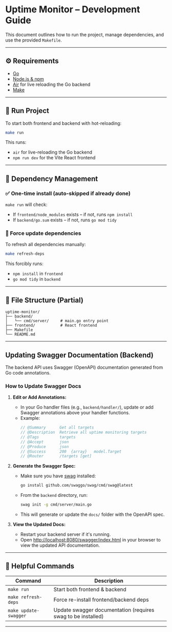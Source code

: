 # Uptime Monitor – Development Guide

This document outlines how to run the project, manage dependencies, and use the provided `Makefile`.

---

## ⚙️ Requirements

- [Go](https://golang.org/doc/install)
- [Node.js & npm](https://nodejs.org/)
- [Air](https://github.com/air-verse/air) for live reloading the Go backend
- [Make](https://www.gnu.org/software/make/)

---

## 🚀 Run Project

To start both frontend and backend with hot-reloading:

```sh
make run
```

This runs:

- `air` for live-reloading the Go backend
- `npm run dev` for the Vite React frontend

---

## 🔁 Dependency Management

### ✅ One-time install (auto-skipped if already done)

`make run` will check:

- If `frontend/node_modules` exists – if not, runs `npm install`
- If `backend/go.sum` exists – if not, runs `go mod tidy`

### 🔄 Force update dependencies

To refresh all dependencies manually:

```sh
make refresh-deps
```

This forcibly runs:

- `npm install` in `frontend`
- `go mod tidy` in `backend`

---

## 📁 File Structure (Partial)

```
uptime-monitor/
├── backend/
│   └── cmd/server/     # main.go entry point
├── frontend/           # React frontend
├── Makefile
└── README.md
```
---

## Updating Swagger Documentation (Backend)

The backend API uses Swagger (OpenAPI) documentation generated from Go code annotations.

### How to Update Swagger Docs

1. **Edit or Add Annotations:**
   - In your Go handler files (e.g., `backend/handler/`), update or add Swagger annotations above your handler functions.
   - Example:
     ```go
     // @Summary      Get all targets
     // @Description  Retrieve all uptime monitoring targets
     // @Tags         targets
     // @Accept       json
     // @Produce      json
     // @Success      200  {array}   model.Target
     // @Router       /targets [get]
     ```

2. **Generate the Swagger Spec:**
   - Make sure you have [swag](https://github.com/swaggo/swag) installed:
     ```sh
     go install github.com/swaggo/swag/cmd/swag@latest
     ```
   - From the `backend` directory, run:
     ```sh
     swag init -g cmd/server/main.go
     ```
   - This will generate or update the `docs/` folder with the OpenAPI spec.

3. **View the Updated Docs:**
   - Restart your backend server if it's running.
   - Open [http://localhost:8080/swagger/index.html](http://localhost:8080/swagger/index.html) in your browser to view the updated API documentation.

---

## 🧪 Helpful Commands

| Command              | Description                              |
|----------------------|------------------------------------------|
| `make run`           | Start both frontend & backend            |
| `make refresh-deps`  | Force re-install frontend/backend deps   |
| `make update-swagger`| Update swagger documentation (requires swag to be installed)             |

---
